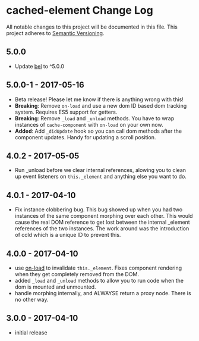 # cached-element Change Log
All notable changes to this project will be documented in this file.
This project adheres to [Semantic Versioning](http://semver.org/).

## 5.0.0
* Update [bel](http://ghub.io/bel) to ^5.0.0

## 5.0.0-1 - 2017-05-16
* Beta release!  Please let me know if there is anything wrong with this!
* **Breaking**: Remove `on-load` and use a new dom ID based dom tracking system.  Requires ES5 support for getters.
* **Breaking**: Remove `_load` and `_unload` methods.  You have to wrap instances of `cache-component` with `on-load` on your own now.
* **Added**: Add `_didUpdate` hook so you can call dom methods after the component updates.  Handy for updating a scroll position.

## 4.0.2 - 2017-05-05
* Run _unload before we clear internal references, alowing you to clean up event listeners on `this._element` and anything else you want to do.

## 4.0.1 - 2017-04-10
* Fix instance clobbering bug.  This bug showed up when you had two instances of the same component morphing over each other.  This would cause the real DOM reference to get lost between the internal _element references of the two instances.  The work around was the introduction of ccId which is a unique ID to prevent this.

## 4.0.0 - 2017-04-10
* use [on-load](https://github.com/shama/on-load) to invalidate `this._element`.  Fixes component rendering when they get completely removed from the DOM.
* added `_load` and `_unload` methods to allow you to run code when the dom is mounted and unmounted.
* handle morphing internally, and ALWAYSE return a proxy node.  There is no other way.

## 3.0.0 - 2017-04-10
* initial release
